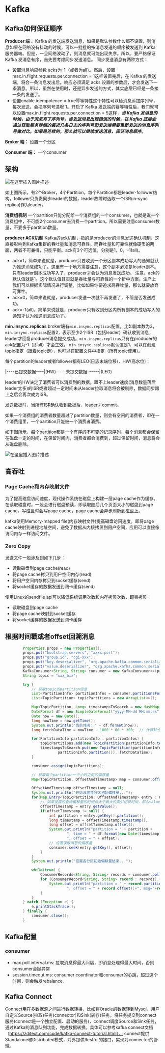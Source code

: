 # Kafka
## Kafka如何保证顺序

**Producer 端**：
Kafka 的发送端发送消息，如果是默认参数什么都不设置，则消息如果在网络没有抖动的时候，可以一批批的按消息发送的顺序被发送到 Kafka 服务器端。但是，一旦网络波动了，则消息就可能出现失序。所以，要严格保证 Kafka 发消息有序，首先要考虑同步发送消息。
同步发送消息有两种方式：
* 设置消息响应参数 acks为-1（或者为all）。然后，设置max.in.flight.requests.per.connection = 1这样设置完后，在 Kafka 的发送端，将会一条消息发出后，响应必须满足 acks 设置的参数后，才会发送下一条消息。所以，虽然在使用时，还是异步发送的方式，其实底层已经是一条接一条的发送了。
* 设置enable.idempotence = true幂等特性这个特性可以给消息添加序列号，每次发送，会把序列号递增 1。开启了 Kafka 发送端的幂等特性后，我们就可以设置max.in.flight.requests.per.connection = 5这样，***当 Kafka 发消息的时候，由于消息有了序列号，当发送消息出现错误的时候，在 Kafka 底层会通过获取服务器端的最近几条日志的序列号和发送端需要重新发送的消息序列号做对比，如果是连续的，那么就可以继续发送消息，保证消息顺序***。

**Broker 端：**
设置一个分区

**Consumer 端：**
一个consumer


## 架构

![在这里插入图片描述](kafka.png)


如上图所示，有2个Broker，4个Partition，每个Partition都是leader-follower结构，follower只负责同步leader的数据，leader故障时选取一个ISR(in-sync replica)作为leader。

**消费组机制**
一个partition只能分配给一个消费组的一个consumer，也就是说一个消费组中，不可能2个consumer去消费一个partition。所以需要注意consumer数量，不要多于partition数量。

**producer ACK机制**
Kafka的ack机制，指的是producer的消息发送确认机制，这直接影响到Kafka集群的吞吐量和消息可靠性。而吞吐量和可靠性就像硬币的两面，两者不可兼得，只能平衡。ack有3个可选值，分别是1，0，-1(all)。
* ack=1，简单来说就是，producer只要收到一个分区副本成功写入的通知就认为推送消息成功了。这里有一个地方需要注意，这个副本必须是leader副本。只有leader副本成功写入了，producer才会认为消息发送成功。
注意，ack的默认值就是1。这个默认值其实就是吞吐量与可靠性的一个折中方案。生产上我们可以根据实际情况进行调整，比如如果你要追求高吞吐量，那么就要放弃可靠性。
* ack=0，简单来说就是，producer发送一次就不再发送了，不管是否发送成功。
* ack=-1(all)，简单来说就是，producer只有收到分区内所有副本的成功写入的通知才认为推送消息成功了。

**min.insync.replicas**
broker端有`min.insync.replicas`配置，比如副本数为3，`min.insync.replicas`配置2，表示至少2个ISR（包括leader）确认收到消息，leader才回复producer消息提交成功。`min.insync.replicas`只有在producer的ack配置为-1（即all）才会生效。
`min.insync.replicas`默认值是1，可以在创建topic指定（跟着topic走），也可以在配置文件中指定（所有topic使用）。


每个partition的leader或者follower都有LEO(日志末端位移)，HW(高水位)：

|----已提交数据----|(HW)-----未提交数据------|(LEO)

leader的HW决定了消费者可以消费到的数据，跟不上leader速度(消息数量落后leader太多)的ISR或者超过一定时间未从leader拉取消息将会被剔除，数据同步跟上之后会再次成为ISR。

发送数据时，当所有ISR确认收到数据后，leader才commit。

如果一个消费组的消费者数量超过了partition数量，则会有空闲的消费者，即在一个消费组里，一个partition只能被一个消费者消费。

如下图所示，每个partition都是一个有序的不可变的记录序列，每个消息都会保留在磁盘一定的时间，在保留时间内，消费者都会消费到，超过保留时间，消息将会从磁盘删除。

![在这里插入图片描述](kafka2.png)


## 高吞吐

### Page Cache和内存映射文件

为了提高磁盘访问速度，现代操作系统在磁盘上构建一层page cache作为缓存，在读取磁盘时，一般会进行磁盘预读，即读取随后几个页面大小的磁盘到page cache。写磁盘时会写page cache，page cache会异步刷新到磁盘上。

kafka使用Memory-mapped file(内存映射文件)提高磁盘访问速度，即将page cache映射到进程地址空间，避免了数据从内核拷贝到用户空间，应用可以直接像访问内存一样访问文件。

### Zero Copy

发送文件一般涉及到如下几步：

* 读取磁盘到page cache(read)
* 将page cache拷贝到用户空间内存(read)
* 将用户空间内存拷贝到socket缓存(send)
* 将socket缓存的数据发送到网卡缓存(send)

使用Linux的sendfile api可以降低系统调用次数和内存拷贝次数，即零拷贝：

* 读取磁盘到page cache
* 将page cache映射到socket缓存
* 将socket缓存的数据发送到网卡缓存



## 根据时间戳或者offset回溯消息

```java
        Properties props = new Properties();
        props.put("bootstrap.servers", "xxxx:port");
        props.put("group.id", "cgi-xxx");
        props.put("key.deserializer", "org.apache.kafka.common.serialization.StringDeserializer");
        props.put("value.deserializer", "org.apache.kafka.common.serialization.StringDeserializer");
        KafkaConsumer<String, String> consumer = new KafkaConsumer<>(props);
        String topic = "xxx_biz";

        try {
            // 获取topic的partition信息
            List<PartitionInfo> partitionInfos = consumer.partitionsFor(topic);
            List<TopicPartition> topicPartitions = new ArrayList<>();

            Map<TopicPartition, Long> timestampsToSearch = new HashMap<>();
            DateFormat df = new SimpleDateFormat("yyyy-MM-dd HH:mm:ss");
            Date now = new Date();
            long nowTime = now.getTime();
            System.out.println("当前时间: " + df.format(now));
            long fetchDataTime = nowTime - 1000 * 60 * 300;  // 计算30分钟之前的时间戳

            for(PartitionInfo partitionInfo : partitionInfos) {
                topicPartitions.add(new TopicPartition(partitionInfo.topic(), partitionInfo.partition()));
                timestampsToSearch.put(new TopicPartition(partitionInfo.topic(),
                        partitionInfo.partition()), fetchDataTime);
            }

            consumer.assign(topicPartitions);

            // 获取每个partition一个小时之前的偏移量
            Map<TopicPartition, OffsetAndTimestamp> map = consumer.offsetsForTimes(timestampsToSearch);

            OffsetAndTimestamp offsetTimestamp = null;
            System.out.println("开始设置各分区初始偏移量...");
            for(Map.Entry<TopicPartition, OffsetAndTimestamp> entry : map.entrySet()) {
                // 如果设置的查询偏移量的时间点大于最大的索引记录时间，那么value就为空
                offsetTimestamp = entry.getValue();
                if(offsetTimestamp != null) {
                    int partition = entry.getKey().partition();
                    long timestamp = offsetTimestamp.timestamp();
                    long offset = offsetTimestamp.offset();
                    System.out.println("partition = " + partition +
                            ", time = " + df.format(new Date(timestamp))+
                            ", offset = " + offset);
                    // 设置读取消息的偏移量
                    consumer.seek(entry.getKey(), offset);
                }
            }
            System.out.println("设置各分区初始偏移量结束...");

            while(true) {
                ConsumerRecords<String, String> records = consumer.poll(1000);
                for (ConsumerRecord<String, String> record : records) {
                    System.out.println("partition = " + record.partition() +
                            ", offset = " + record.offset()+", msg="+record);
                }
            }
        } catch (Exception e) {
            e.printStackTrace();
        } finally {
            consumer.close();
        }
```
## Kafka配置
### consumer
* max.poll.interval.ms: 拉取消息得最大间隔，即消息处理得最大时间，否则consumer会抛异常
* session.timeout.ms: consumer coordinator和consumer的心跳，超过这个时间，则会触发rebalance.


## Kafka Connect
Connect用在多数据源之间进行数据转换，比如将Oracle的数据转到Mysql，用户自定义Source(拉取)任务(connector)和Sink(转存)任务，将任务提交到connect服务(connect是一个独立配置、启动的服务)，connect调度Source和Sink任务，通过Kafka的消息队列功能，完成数据转换。具体可以参考kafka connect文档（https://zditect.com/code/kafka-connect-tutorial.html）。
connect提供Standalone和Distributed模式，对外提供Restful的接口，实现对connector的管理。
